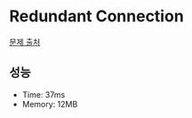 # Redundant Connection

[문제 출처](https://leetcode.com/problems/redundant-connection)

## 성능

- Time: 37ms
- Memory: 12MB